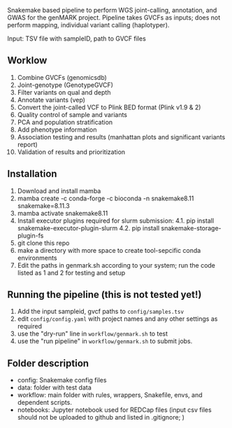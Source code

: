 Snakemake based pipeline to perform WGS joint-calling, annotation, and GWAS for the genMARK project. Pipeline takes GVCFs as inputs; does not perform mapping, individual variant calling (haplotyper). 

Input: TSV file with sampleID, path to GVCF files 

## Worklow
1. Combine GVCFs (genomicsdb) 
2. Joint-genotype (GenotypeGVCF)
3. Filter variants on qual and depth
3. Annotate variants (vep)
4. Convert the joint-called VCF to Plink BED format (Plink v1.9 & 2)
5. Quality control of sample and variants 
7. PCA and population stratification
6. Add phenotype information
8. Association testing and results (manhattan plots and significant variants report)
9. Validation of results and prioritization



## Installation

1. Download and install mamba
2. mamba create -c conda-forge -c bioconda -n snakemake8.11 snakemake=8.11.3
3. mamba activate snakemake8.11
4. Install executor plugins required for slurm submission:
    4.1. pip install snakemake-executor-plugin-slurm
    4.2. pip install snakemake-storage-plugin-fs
5. git clone this repo
6. make a directory with more space to create tool-sepcific conda environments
7. Edit the paths in genmark.sh according to your system; run the code listed as 1 and 2 for testing and setup 

## Running the pipeline (this is not tested yet!)
1. Add the input sampleid, gvcf paths to `config/samples.tsv`
2. edit `config/config.yaml` with project names and any other settings as required
3. use the "dry-run" line in `workflow/genmark.sh` to test
4. use the "run pipeline" in `workflow/genmark.sh` to submit jobs.

## Folder description
- config: Snakemake config files
- data: folder with test data
- workflow: main folder with rules, wrappers, Snakefile, envs, and dependent scripts.
- notebooks: Jupyter notebook used for REDCap files (input csv files should not be uploaded to github and listed in .gitignore; )

